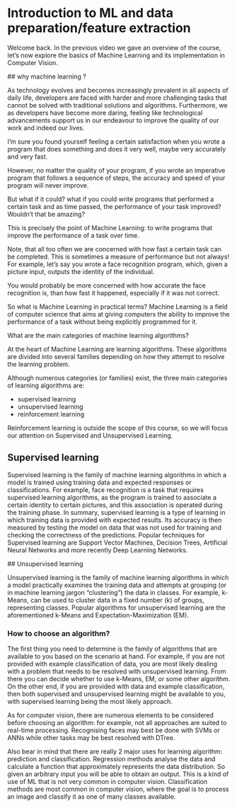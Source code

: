 # Introduction to ML and data preparation/feature extraction

Welcome back.
In the previous video we gave an overview of the course, let’s now explore the basics of Machine Learning and its implementation in Computer Vision.

## why machine learning ?

As technology evolves and becomes increasingly prevalent in all aspects of daily life, developers are faced with harder and more challenging tasks that cannot be solved with traditional solutions and algorithms.
Furthermore, we as developers have become more daring, feeling like technological advancements support us in our endeavour to improve the quality of our work and indeed our lives.

I’m sure you found yourself feeling a certain satisfaction when you wrote a program that does something and does it very well, maybe very accurately and very fast.

However, no matter the quality of your program, if you wrote an imperative program that follows a sequence of steps, the accuracy and speed of your program will never improve.

But what if it could? what if you could write programs that performed a certain task and as time passed, the performance of your task improved? Wouldn’t that be amazing?

This is precisely the point of Machine Learning: to write programs that improve the performance of a task over time.

Note, that all too often we are concerned with how fast a certain task can be completed. This is sometimes a measure of performance but not always!
For example, let’s say you wrote a face recognition program, which, given a picture input, outputs the identity of the individual.

You would probably be more concerned with how accurate the face recognition is, than how fast it happened, especially if it was not correct.

So what is Machine Learning in practical terms? 
Machine Learning is a field of computer science that aims at giving computers the ability to improve the performance of a task without being explicitly programmed for it.


What are the main categories of machine learning algorithms?

At the heart of Machine Learning are learning algorithms. These algorithms are divided into several families depending on how they attempt to resolve the learning problem.

Although numerous categories (or families) exist, the three main categories of learning algorithms are:

* supervised learning 
* unsupervised learning
* reinforcement learning

Reinforcement learning is outside the scope of this course, so we will focus our attention on Supervised and Unsupervised Learning.

## Supervised learning

Supervised learning is the family of machine learning algorithms in which a model is trained using training data and expected responses or classifications. 
For example, face recognition is a task that requires supervised learning algorithms, as the program is trained to associate a certain identity to certain pictures, and this association is operated during the training phase.
In summary, supervised learning is a type of learning in which training data is provided with expected results.
Its accuracy is then measured by testing the model on data that was not used for training and checking the correctness of the predictions.
Popular techniques for Supervised learning are Support Vector Machines, Decision Trees, Artificial Neural Networks and more recently Deep Learning Networks.

## Unsupervised learning

Unsupervised learning is the family of machine learning algorithms in which a model practically examines the training data and attempts at grouping (or in machine learning jargon “clustering”) the data in classes.
For example, k-Means, can be used to cluster data in a fixed number (k) of groups, representing classes.
Popular algorithms for unsupervised learning are the aforementioned k-Means and Expectation-Maximization (EM).

### How to choose an algorithm?

The first thing you need to determine is the family of algorithms that are available to you based on the scenario at hand.
For example, if you are not provided with example classification of data, you are most likely dealing with a problem that needs to be resolved with unsupervised learning. From there you can decide whether to use k-Means, EM, or some other algorithm.
On the other end, if you are provided with data and example classification, then both supervised and unsupervised learning might be available to you, with supervised learning being the most likely approach.

As for computer vision, there are numerous elements to be considered before choosing an algorithm: for example, not all approaches are suited to real-time processing. Recognising faces may best be done with SVMs or ANNs while other tasks may be best resolved with DTree.

Also bear in mind that there are really 2 major uses for learning algorithm: prediction and classification.
Regression methods analyse the data and calculate a function that approximately represents the data distribution. So given an arbitrary input you will be able to obtain an output. This is a kind of use of ML that is not very common in computer vision.
Classification methods are most common in computer vision, where the goal is to process an image and classify it as one of many classes available.


